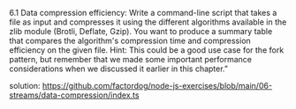 6.1 Data compression efficiency: Write a command-line script that takes a file as input and
compresses it using the different algorithms available in the zlib module (Brotli, Deflate, Gzip).
You want to produce a summary table that compares the algorithm's compression time and compression
efficiency on the given file. Hint: This could be a good use case for the fork pattern, but remember
that we made some important performance considerations when we discussed it earlier in this
chapter.”

solution:
https://github.com/factordog/node-js-exercises/blob/main/06-streams/data-compression/index.ts
